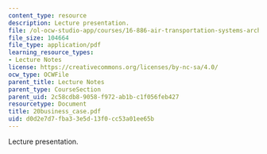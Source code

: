 ```yaml
---
content_type: resource
description: Lecture presentation.
file: /ol-ocw-studio-app/courses/16-886-air-transportation-systems-architecting-spring-2004/d0d2e7d7fba33e5d13f0cc53a01ee65b_20business_case.pdf
file_size: 104664
file_type: application/pdf
learning_resource_types:
- Lecture Notes
license: https://creativecommons.org/licenses/by-nc-sa/4.0/
ocw_type: OCWFile
parent_title: Lecture Notes
parent_type: CourseSection
parent_uid: 2c58cdb8-9058-f972-ab1b-c1f056feb427
resourcetype: Document
title: 20business_case.pdf
uid: d0d2e7d7-fba3-3e5d-13f0-cc53a01ee65b
---
```

Lecture presentation.